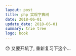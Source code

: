 ```yaml
---
layout: post
title: php 实现字典树
date: 2018-06-01
update_date: 2018-06-01
summary: trie tree
logo: book
---
```


😯 又要开坑了, 重新复习下这个...
